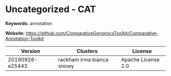 # Uncategorized - CAT



**Keywords:** annotation

**Website:** <https://github.com/ComparativeGenomicsToolkit/Comparative-Annotation-Toolkit>

| Version | Clusters | License |
| ------- | -------- | ------- |
| 20190926-e25443 | rackham irma bianca snowy | Apache License 2.0 |
